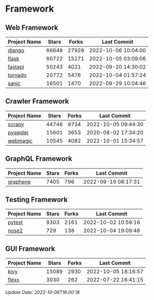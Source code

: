 # Framework

## Web Framework
| Project Name | Stars | Forks | Last Commit |
| ------------ | ----- | ----- | ----------- |
| [django](https://github.com/django/django) | 66648 | 27928 | 2022-10-06 10:04:00 |
| [flask](https://github.com/pallets/flask) | 60722 | 15271 | 2022-10-05 03:09:06 |
| [fastapi](https://github.com/tiangolo/fastapi) | 50243 | 4021 | 2022-09-20 14:30:02 |
| [tornado](https://github.com/tornadoweb/tornado) | 20772 | 5476 | 2022-10-04 01:57:24 |
| [sanic](https://github.com/sanic-org/sanic) | 16501 | 1470 | 2022-09-29 10:04:46 |

## Crawler Framework
| Project Name | Stars | Forks | Last Commit |
| ------------ | ----- | ----- | ----------- |
| [scrapy](https://github.com/scrapy/scrapy) | 44748 | 9734 | 2022-10-05 09:44:30 |
| [pyspider](https://github.com/binux/pyspider) | 15601 | 3653 | 2020-08-02 17:34:20 |
| [webmagic](https://github.com/code4craft/webmagic) | 10545 | 4082 | 2022-10-01 15:34:57 |

## GraphQL Framework
| Project Name | Stars | Forks | Last Commit |
| ------------ | ----- | ----- | ----------- |
| [graphene](https://github.com/graphql-python/graphene) | 7405 | 796 | 2022-09-19 08:17:31 |

## Testing Framework
| Project Name | Stars | Forks | Last Commit |
| ------------ | ----- | ----- | ----------- |
| [pytest](https://github.com/pytest-dev/pytest) | 9303 | 2161 | 2022-10-02 10:59:16 |
| [nose2](https://github.com/nose-devs/nose2) | 729 | 138 | 2022-10-04 19:09:48 |

## GUI Framework
| Project Name | Stars | Forks | Last Commit |
| ------------ | ----- | ----- | ----------- |
| [kivy](https://github.com/kivy/kivy) | 15089 | 2930 | 2022-10-05 18:16:57 |
| [flexx](https://github.com/flexxui/flexx) | 3030 | 262 | 2022-07-22 16:41:15 |

*Update Date: 2022-10-06T16:00:18*